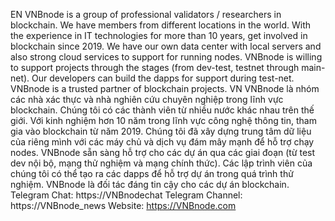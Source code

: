 
EN
VNBnode is a group of professional validators / researchers in blockchain. We have members from different locations in the world.
With the experience in IT technologies for more than 10 years, get involved in blockchain since 2019. We have our own data center with local servers and also strong cloud services to support for running nodes.
VNBnode is willing to support projects through the stages (from dev-test, testnet through main-net). Our developers can build the dapps for support during test-net.
VNBnode is a trusted partner of blockchain projects.
VN
VNBnode là nhóm các nhà xác thực và nhà nghiên cứu chuyên nghiệp trong lĩnh vực blockchain. Chúng tôi có các thành viên từ nhiều nước khác nhau trên thế giới.
Với kinh nghiệm hơn 10 năm trong lĩnh vực công nghệ thông tin, tham gia vào blockchain từ năm 2019. Chúng tôi đã xây dựng trung tâm dữ liệu của riêng mình với các máy chủ và dịch vụ đám mây mạnh để hỗ trợ chạy nodes.
VNBnode sẵn sàng hỗ trợ cho các dự án qua các giai đoạn (từ test dev nội bộ, mạng thử nghiệm và  mạng chính thức). Các lập trình viên của chúng tôi có thể tạo ra các dapps để hỗ trợ dự án trong quá trình thử nghiệm.
VNBnode là đối tác đáng tin cậy cho các dự án blockchain.
Telegram Chat: https://VNBnodechat
Telegram Channel: https://VNBnode_news
Website: https://VNBnode.com 
